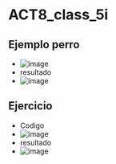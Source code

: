 # ACT8_class_5i
## Ejemplo perro
- ![image](https://github.com/user-attachments/assets/fca50937-ae96-42da-b8d3-460eaf5cc710)
- resultado
- ![image](https://github.com/user-attachments/assets/5cf6037f-32ff-4e54-a8b6-9985d9a12473)

## Ejercicio
- Codigo
- ![image](https://github.com/user-attachments/assets/c14a7004-b4d4-4ce1-9fba-4a1ea4fc10e3)
- resultado
- ![image](https://github.com/user-attachments/assets/e1181577-ecc0-47d3-9192-4a6da5f3b7c2)


  


